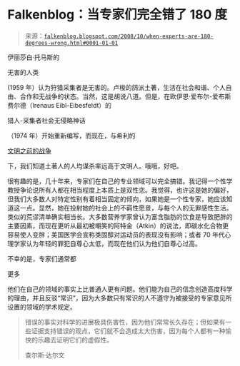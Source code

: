 <!--yml

类别：未分类

日期：2024 年 5 月 12 日 22:53:22

-->

# Falkenblog：当专家们完全错了 180 度

> 来源：[`falkenblog.blogspot.com/2008/10/when-experts-are-180-degrees-wrong.html#0001-01-01`](http://falkenblog.blogspot.com/2008/10/when-experts-are-180-degrees-wrong.html#0001-01-01)

伊丽莎白·托马斯的

无害的人类

(1959 年）认为狩猎采集者是无害的。卢梭的鸽派土著，生活在社会和谐、个人自由、合作和无战争的状态。当然，这是胡说八道。但是，在欧伊恩·爱布尔-爱布斯费尔德（Irenaus Eibl-Eibesfeldt）的

猎人-采集者社会无侵略神话

（1974 年）开始重新编写，而现在，与希利的

[文明之前的战争](http://www.amazon.com/War-before-Civilization-Peaceful-Savage/dp/0195119126)

下，我们知道土著人的人均谋杀率远高于文明人。哦哦，好吧。

很有趣的是，几十年来，专家们在自己的专业领域可以完全搞错。我记得一个性学教授争论说所有人都在相当程度上本质上是双性恋。我觉得，也许这是她的偏好，但我们大多数人对特定性别有着相当固定的倾向，如果她是一个性专家，她应该知道这一点。显然，她在投射她的社会上的不羁性愿景，与每个人的无罪感性生活。类似的荒谬清单确实相当长。大多数营养学家曾认为富含脂肪的饮食是导致肥胖的主要因素，而现在更听从最初被嘲笑的阿特金（Atkin）的说法，即碳水化合物更容易使人变胖；美国医学会宣称类固醇对运动员的表现没有影响；或者 70 年代心理学家认为年轻的罪犯自尊心太低，而现在他们认为他们自尊心过高。

不幸的是，专家们通常都

更多

他们在自己的领域的事实上比普通人更有问题。他们能为自己的信念创造高度科学的理由，并且反驳“常识”，因为大多数只有常识的人不遵守为被接受的专家意见所设置的领域的学术规定。

> 错误的事实对科学的进展极具伤害性，因为他们常常长久存在；但如果有一些证据支持错误的观点，它们就不会造成太大伤害，因为每个人都有一种愉快的乐趣去证明它们的虚假性。
> 
> 查尔斯·达尔文

